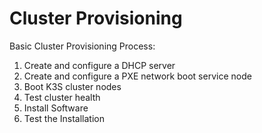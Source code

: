 # Cluster Provisioning

Basic Cluster Provisioning Process:

1. Create and configure a DHCP server
2. Create and configure a PXE network boot service node
3. Boot K3S cluster nodes
4. Test cluster health
5. Install Software
6. Test the Installation